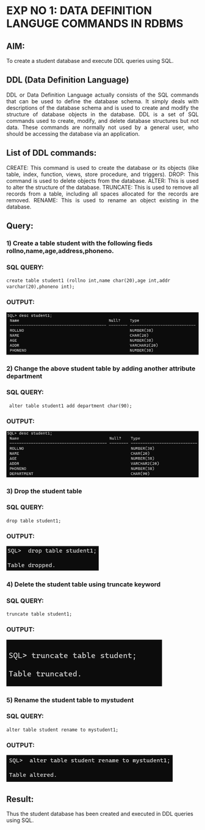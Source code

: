 # EXP NO 1: DATA DEFINITION LANGUGE COMMANDS IN RDBMS

## AIM:
To create a student database and execute DDL queries using SQL.


## DDL (Data Definition Language)
<div align="justify">
DDL or Data Definition Language actually consists of the SQL commands that can be used to define the database schema. It simply deals with descriptions of the database schema and is used to create and modify the structure of database objects in the database. DDL is a set of SQL commands used to create, modify, and delete database structures but not data. These commands are normally not used by a general user, who should be accessing the database via an application.
</div>
 
## List of DDL commands: 
<div align="justify">
CREATE: This command is used to create the database or its objects (like table, index, function, views, store procedure, and triggers).
DROP: This command is used to delete objects from the database.
ALTER: This is used to alter the structure of the database.
TRUNCATE: This is used to remove all records from a table, including all spaces allocated for the records are removed.
RENAME: This is used to rename an object existing in the database.
</div>

## Query:
### 1) Create a table student with the following fieds rollno,name,age,address,phoneno.

### SQL QUERY: 
```
create table student1 (rollno int,name char(20),age int,addr varchar(20),phoneno int);
```

### OUTPUT:
![Alt text](image.png)

### 2) Change the above student table by adding another attribute department

### SQL QUERY: 
```
 alter table student1 add department char(90);
```
### OUTPUT:
![Alt text](image-1.png)

### 3) Drop the student table
 
### SQL QUERY: 
```
drop table student1;
```

### OUTPUT:
![Alt text](image-2.png)

### 4) Delete the student table using truncate keyword

### SQL QUERY: 
```
truncate table student1;
```

### OUTPUT:

![Alt text](image-3.png)

### 5) Rename the student table to mystudent

### SQL QUERY: 
``` 
alter table student rename to mystudent1;
```
### OUTPUT:
![Alt text](image-4.png)

## Result:
Thus the student database has been created and executed in DDL queries using SQL.